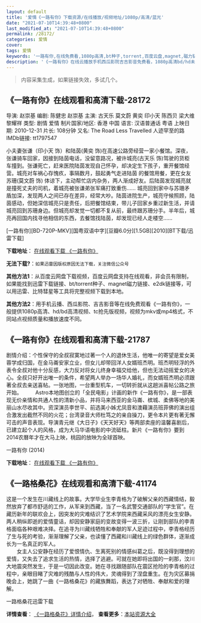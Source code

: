 ```yaml
---
layout: default
title: '爱情《一路有你》下载资源/在线播放/视频地址/1080p/高清/蓝光'
date: "2021-07-10T14:39:48+0800"
last_modified_at: "2021-07-10T14:39:48+0800"
permalink: /28172/
categories: 爱情
cover:
tags: 爱情
keywords: '一路有你,在线免费看,1080p高清,bt种子,torrent,百度云盘,magnet,磁力链,迅雷下载资源'
description: '《一路有你》在线云播放手机西瓜影院吉吉影音免费看，1080p高清bd/hd未删减完整版和tc抢先枪版，mkv/mp4格式，附带bt/torrent种子、magnet/磁力链、百度云盘、网盘资源迅雷下载链接'
---
```


>内容采集生成，如果链接失效，多试几个。


## 《一路有你》在线观看和高清下载-28172

导演: 赵崇基 编剧: 陈健忠 赵崇基 主演: 古天乐 莫文蔚 黄奕 印小天 陈西贝 梁大维 黎耀祥 类型: 剧情 爱情 制片国家/地区: 香港 中国 语言: 汉语普通话 粤语 上映日期: 2010-12-31 片长: 108分钟 又名: The Road Less Travelled 人迹罕至的路 IMDb链接: tt1797547

小夫妻张谦（印小天 饰）和陆茵(黄奕 饰)在高速公路旁经营一家小餐馆。深夜，张谦骑车回家，因接到陆茵电话，没留意路况，被许城亮(古天乐 饰)驾驶的货柜车撞到。张谦死亡，赶来医院陆茵发现自己怀孕，却决定生下孩子，重开餐馆经营。城亮对车祸心存愧疚，事隔数月，鼓起勇气走进陆茵 的餐馆用餐，更在女友苏珊(莫文蔚 饰) 体谅下，主动帮忙店内杂务，两人渐成好友。后陆茵发现城亮就是撞死丈夫的司机，着城亮被张谦弟张军痛打致重伤…… 城亮回到家中与苏珊矛盾加深，发现两人之间已存在差异，经常大吵。陆茵进院生产，城亮守候照顾，陆茵感动，但她深信城亮只是责任，后把餐馆结束，带儿子回家乡重过新生活，并请城亮回到苏珊身边。但城亮却发觉一切都不复从前，最终跟苏珊分手。半年后，城亮再回国内找寻他相信的东西，去餐馆找陆茵，却发现已经人走楼空……


[一路有你][BD-720P-MKV][国粤双语中字][豆瓣6.0分][1.5GB][2010][BT下载/迅雷下载]

**下载地址**： [在线观看下载 《一路有你》](https://www.btdx8.com/torrent/the_road_less_travelled_2010.html) 


**无法下载?**：`如果迅雷因版权原因无法下载，关注微信公众号 `

**其他方法1**：从百度云网盘下载视频，百度云网盘支持在线观看，非会员有限制，如果能找到迅雷下载链接、bt/torrent种子、magnet磁力链接、e2dk链接等，可以用迅雷、比特彗星等工具将完整视频下载到本地。

**其他方法2**：用手机云播、西瓜影院、吉吉影音等在线免费观看《一路有你》，一般提供1080p高清、hd/bd高清视频、tc抢先版视频，视频为mkv或mp4格式，不同站点视频质量和播放速度不同。


## 《一路有你》在线观看和高清下载-21787

剧情介绍：个性保守的全叔寂寞地过著一个人的退休生活，他唯一的寄望是爱女美蓉学成归国，在金马崙安家立业，但女儿却带回洋人女婿班杰明。班杰明轻浮的外表令全叔对他十分反感，大力反对将女儿终身幸福交给他，但也无法动摇爱女的决心。全叔只好开出唯一的条件，希望两人举办一场华人婚礼，而女婿班杰明必须跟著全叔去亲送喜帖。一张地图，一台重型机车，一切转折就从这趟派喜帖公路之旅开始。  　　Astro本地图创立的「全民电影」计画的新作《一路有你》，是一部表现无价亲情和共通人性的清新小品，并将马来西亚的金马崙、槟城、柔佛等地的美丽山水尽收其中。资深演员李世平、前选美小姊尤凤音和澳藉演员班菲佛的演出组合激发出截然不同的火花；台湾录音大师杜笃之的亲自操刀，更令本片更有著无懈可击的声音表现。导演青元继《大日子》《天天好天》等两部卖座的温馨喜剧后，已建立起个人的风格，成为大马华语电影的中流砥柱。新片《一路有你》要到2014农曆年才在大马上映，桃园的放映为全球首映。


一路有你 (2014)

**下载地址**： [在线观看下载 《一路有你》](https://www.btbtdy.me/btdy/dy938.html) 


## 《一路格桑花》在线观看和高清下载-41174

这是一个发生在川藏线上的故事。大学毕业生李青格为了破解父亲的西藏情结，毅然放弃了都市舒适的工作，从军来到西藏，当了一名武警交通部队的“学生官&rdquo;。在藏历新年的联欢会上，因突发的灾难结识了艺术学院来西藏采风的漂亮女生安静。两人稍纵即逝的爱情童话，却因安静家庭的变故变得一波三折，让刚到部队的李青格面临各种艰难决择。在追寻为川藏线牺牲和奉献的军人足迹过程中，李青格经历了生与死的考验，渐渐理解了父亲，也读懂了西藏和川藏线上的绿色群体，逐渐成长为一名真正的军人。<br />　　女主人公安静在经历了爱恨情仇、生离死别的情感纠葛之后，既没得到理想的爱情，又失去了追求生活的热情，选择了逃避。可就在她即将出国的一刹那，汶川大地震突然发生，于是一切因此改变。她在寻找跟随部队在震区抢险的李青格的过程中，亲眼目睹了灾难的残酷与人性的伟大，灵魂得到了涅盘重生。在为灾区募捐晚会上，她跳了一曲《一路格桑花》的藏族舞蹈，表达了对牺牲、奉献和爱的理解。


一路格桑花迅雷下载

**详情查看**： [《一路格桑花》详情介绍](/movie/41174/)， **查看更多**：[本站资源大全](/movie/t/all/)

